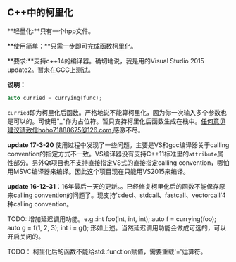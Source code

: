 ## C++中的柯里化      

**轻量化:**只有一个hpp文件。

**使用简单：**只需一步即可完成函数柯里化。

**要求:**支持c++14的编译器。确切地说，我是用的Visual Studio 2015 update2。暂未在GCC上测试。

**说明：**
```c++
auto curried = currying(func);
```
`curried`即为柯里化后函数。严格地说不能算柯里化，因为你一次输入多个参数也是可以的。可使用"_"作为占位符。暂只支持柯里化后函数生成在栈中。任何意见建议请致信hoho71888675@126.com,感激不尽。


**update 17-3-20** 使用过程中发现了一些问题。主要是VS和gcc编译器关于calling convention的指定方式不一致。VS编译器没有支持C++11标准里的`attribute`属性部分。另外Qt项目也不支持直接指定VS式的直接指定calling convention，哪怕用MSVC编译器来编译。因此这个项目现在只能用VS2015来编译。


**update 16-12-31**：16年最后一天的更新。。已经修复柯里化后的函数不能保存原来calling convention的问题了。现支持'cdecl、stdcall、fastcall、vectorcall'4种calling convention。

TODO:
增加延迟调用功能。e.g.:int foo(int, int, int);  auto f = currying(foo);  auto g = f(1, 2, 3);  int i = g();  形如上述。当然延迟调用功能会做成可选的，可以开启关闭的。

TODO：
柯里化后的函数不能给std::function赋值，需要重载'='运算符。
